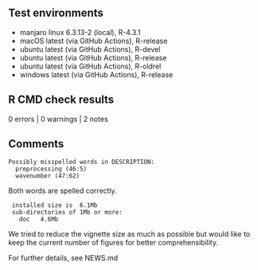 ## Test environments

* manjaro linux 6.3.13-2 (local), R-4.3.1
* macOS latest (via GitHub Actions), R-release
* ubuntu latest (via GitHub Actions), R-devel
* ubuntu latest (via GitHub Actions), R-release
* ubuntu latest (via GitHub Actions), R-oldrel
* windows latest (via GitHub Actions), R-release


## R CMD check results

0 errors | 0 warnings | 2 notes


## Comments

    Possibly misspelled words in DESCRIPTION:
      preprocessing (46:5)
      wavenumber (47:62)

Both words are spelled correctly.

     installed size is  6.1Mb
     sub-directories of 1Mb or more:
       doc   4.6Mb

We tried to reduce the vignette size as much as possible but would like to keep
the current number of figures for better comprehensibility.

For further details, see NEWS.md

